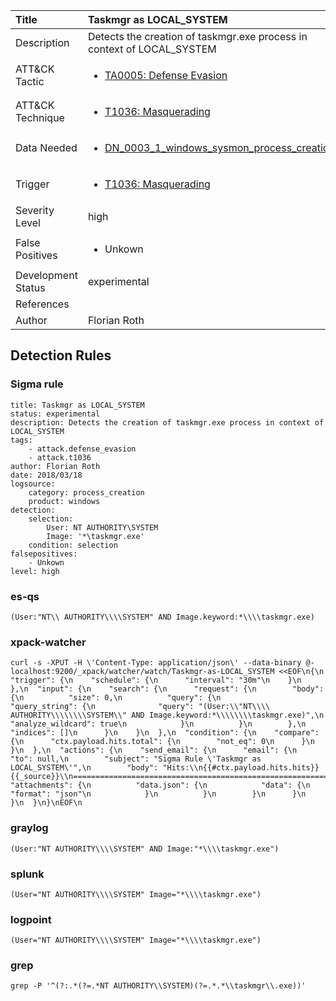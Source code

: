 | Title                | Taskmgr as LOCAL_SYSTEM                                                                                                                                                 |
|:---------------------|:------------------------------------------------------------------------------------------------------------------------------------------------------------|
| Description          | Detects the creation of taskmgr.exe process in context of LOCAL_SYSTEM                                                                                                                                           |
| ATT&amp;CK Tactic    | <ul><li>[TA0005: Defense Evasion](https://attack.mitre.org/tactics/TA0005)</li></ul>  |
| ATT&amp;CK Technique | <ul><li>[T1036: Masquerading](https://attack.mitre.org/techniques/T1036)</li></ul>                             |
| Data Needed          | <ul><li>[DN_0003_1_windows_sysmon_process_creation](../Data_Needed/DN_0003_1_windows_sysmon_process_creation.md)</li></ul>                                                         |
| Trigger              | <ul><li>[T1036: Masquerading](../Triggers/T1036.md)</li></ul>  |
| Severity Level       | high                                                                                                                                                 |
| False Positives      | <ul><li>Unkown</li></ul>                                                                  |
| Development Status   | experimental                                                                                                                                                |
| References           | <ul></ul>                                                          |
| Author               | Florian Roth                                                                                                                                                |


## Detection Rules

### Sigma rule

```
title: Taskmgr as LOCAL_SYSTEM
status: experimental
description: Detects the creation of taskmgr.exe process in context of LOCAL_SYSTEM
tags:
    - attack.defense_evasion
    - attack.t1036
author: Florian Roth
date: 2018/03/18
logsource:
    category: process_creation
    product: windows
detection:
    selection:
        User: NT AUTHORITY\SYSTEM
        Image: '*\taskmgr.exe'
    condition: selection
falsepositives:
    - Unkown
level: high

```





### es-qs
    
```
(User:"NT\\ AUTHORITY\\\\SYSTEM" AND Image.keyword:*\\\\taskmgr.exe)
```


### xpack-watcher
    
```
curl -s -XPUT -H \'Content-Type: application/json\' --data-binary @- localhost:9200/_xpack/watcher/watch/Taskmgr-as-LOCAL_SYSTEM <<EOF\n{\n  "trigger": {\n    "schedule": {\n      "interval": "30m"\n    }\n  },\n  "input": {\n    "search": {\n      "request": {\n        "body": {\n          "size": 0,\n          "query": {\n            "query_string": {\n              "query": "(User:\\"NT\\\\ AUTHORITY\\\\\\\\SYSTEM\\" AND Image.keyword:*\\\\\\\\taskmgr.exe)",\n              "analyze_wildcard": true\n            }\n          }\n        },\n        "indices": []\n      }\n    }\n  },\n  "condition": {\n    "compare": {\n      "ctx.payload.hits.total": {\n        "not_eq": 0\n      }\n    }\n  },\n  "actions": {\n    "send_email": {\n      "email": {\n        "to": null,\n        "subject": "Sigma Rule \'Taskmgr as LOCAL_SYSTEM\'",\n        "body": "Hits:\\n{{#ctx.payload.hits.hits}}{{_source}}\\n================================================================================\\n{{/ctx.payload.hits.hits}}",\n        "attachments": {\n          "data.json": {\n            "data": {\n              "format": "json"\n            }\n          }\n        }\n      }\n    }\n  }\n}\nEOF\n
```


### graylog
    
```
(User:"NT AUTHORITY\\\\SYSTEM" AND Image:"*\\\\taskmgr.exe")
```


### splunk
    
```
(User="NT AUTHORITY\\\\SYSTEM" Image="*\\\\taskmgr.exe")
```


### logpoint
    
```
(User="NT AUTHORITY\\\\SYSTEM" Image="*\\\\taskmgr.exe")
```


### grep
    
```
grep -P '^(?:.*(?=.*NT AUTHORITY\\SYSTEM)(?=.*.*\\taskmgr\\.exe))'
```



